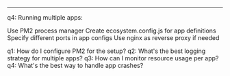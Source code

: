 ---

q4: Running multiple apps:

Use PM2 process manager
Create ecosystem.config.js for app definitions
Specify different ports in app configs
Use nginx as reverse proxy if needed

q1: How do I configure PM2 for the setup?
q2: What's the best logging strategy for multiple apps?
q3: How can I monitor resource usage per app?
q4: What's the best way to handle app crashes?
